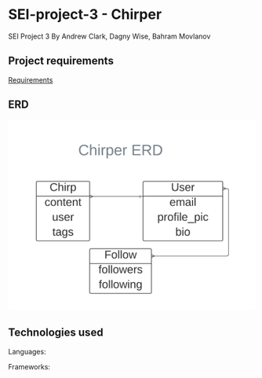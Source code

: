 # SEI-project-3 - Chirper

SEI Project 3 By Andrew Clark, Dagny Wise, Bahram Movlanov

## Project requirements

[Requirements](https://git.generalassemb.ly/SEI-CC/SEI-CC-7/blob/master/projects/project-3/project-3-requirements.md)

## ERD

![ERD](/images/SEI-Project-3-Group-4-Chirper-ERD.png)

## Technologies used

Languages:

Frameworks:

